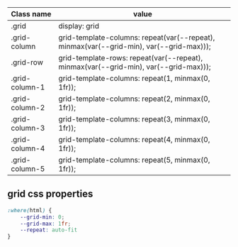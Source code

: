 |Class name | value   |
|---|---|
|.grid | display: grid |
|.grid-column | grid-template-columns: repeat(var(--repeat), minmax(var(--grid-min), var(--grid-max)));|
|.grid-row | grid-template-rows: repeat(var(--repeat), minmax(var(--grid-min), var(--grid-max)));|
|.grid-column-1 | 	grid-template-columns: repeat(1, minmax(0, 1fr));
|.grid-column-2 | 	grid-template-columns: repeat(2, minmax(0, 1fr));
|.grid-column-3 | 	grid-template-columns: repeat(3, minmax(0, 1fr));
|.grid-column-4 | 	grid-template-columns: repeat(4, minmax(0, 1fr));
|.grid-column-5 | 	grid-template-columns: repeat(5, minmax(0, 1fr));

## grid css properties
```css
:where(html) {
	--grid-min: 0;
	--grid-max: 1fr;
	--repeat: auto-fit
}
```
